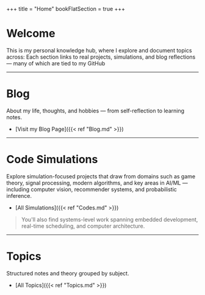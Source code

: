 +++
title = "Home"
bookFlatSection = true
+++

# Welcome
This is my personal knowledge hub, where I explore and document topics across:
Each section links to real projects, simulations, and blog reflections — many of which are tied to my GitHub

---

# Blog
About my life, thoughts, and hobbies — from self-reflection to learning notes.
- [Visit my Blog Page]({{< ref "Blog.md" >}})

---
# Code Simulations
Explore simulation-focused projects that draw from domains such as game theory, signal processing, modern algorithms, and key areas in AI/ML — including computer vision, recommender systems, and probabilistic inference.
- [All Simulations]({{< ref "Codes.md" >}})

> You'll also find systems-level work spanning embedded development, real-time scheduling, and computer architecture.


---

# Topics

Structured notes and theory grouped by subject.  
- [All Topics]({{< ref "Topics.md" >}})

